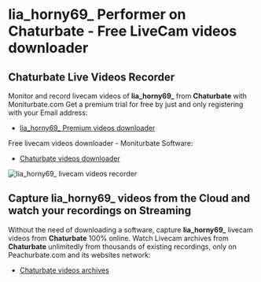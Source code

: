 # lia_horny69_ Performer on Chaturbate - Free LiveCam videos downloader

## Chaturbate Live Videos Recorder

Monitor and record livecam videos of **lia_horny69_** from **Chaturbate** with Moniturbate.com
Get a premium trial for free by just and only registering with your Email address:
* [lia_horny69_ Premium videos downloader](https://moniturbate.com/request-demo-licence-key.html)

Free livecam videos downloader - Moniturbate Software:
* [Chaturbate videos downloader](https://moniturbate.com/moniturbate-download-software.html)

![lia_horny69_ livecam videos recorder](https://peachurnet.com/templates/moniturbate-software.png)


## Capture lia_horny69_ videos from the Cloud and watch your recordings on Streaming

Without the need of downloading a software, capture **lia_horny69_** livecam videos from **Chaturbate** 100% online.
Watch Livecam archives from **Chaturbate** unlimitedly from thousands of existing recordings, only on Peachurbate.com and its websites network:
* [Chaturbate videos archives](https://peachurnet.com/)